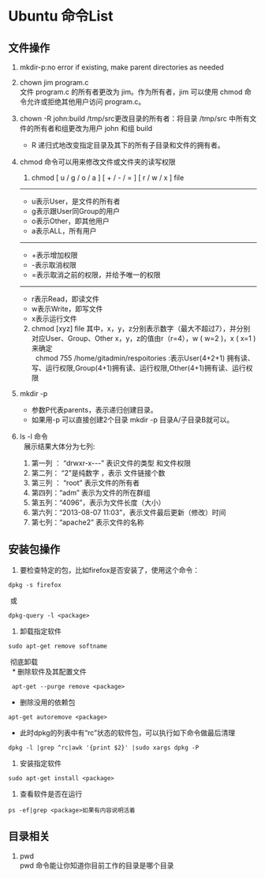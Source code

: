 # Ubuntu 命令List

## 文件操作
1. mkdir-p:no error if existing, make parent directories as needed
1. chown jim program.c<br/>文件 program.c 的所有者更改为 jim。作为所有者，jim 可以使用 chmod 命令允许或拒绝其他用户访问 program.c。
1. chown -R john:build /tmp/src更改目录的所有者：将目录 /tmp/src 中所有文件的所有者和组更改为用户 john 和组 build<br/>
   - R 递归式地改变指定目录及其下的所有子目录和文件的拥有者。
1. chmod 命令可以用来修改文件或文件夹的读写权限 <br/>
   1. chmod [ u / g / o / a ] [ + / - / = ] [ r / w / x ] file<br/>
   ---------------------------------
   * u表示User，是文件的所有者
   * g表示跟User同Group的用户
   * o表示Other，即其他用户
   * a表示ALL，所有用户
   ---------------------------------
   * +表示增加权限
   * -表示取消权限
   * =表示取消之前的权限，并给予唯一的权限
   ----------------------------------
   * r表示Read，即读文件
   * w表示Write，即写文件
   * x表示运行文件
   2. chmod [xyz] file
   其中，x，y，z分别表示数字（最大不超过7），并分别对应User、Group、Other
   x，y，z的值由r（r=4），w ( w=2 )，x ( x=1 )来确定<br/>
   chmod 755 /home/gitadmin/respoitories :表示User(4+2+1) 拥有读、写、运行权限,Group(4+1)拥有读、运行权限,Other(4+1)拥有读、运行权限
1. mkdir -p<br/>
   * 参数P代表parents，表示递归创建目录。
   * 如果用-p 可以直接创建2个目录 mkdir -p 目录A/子目录B就可以。
   
1. ls -l 命令<br/>
   展示结果大体分为七列:<br/>
     1. 第一列 ： “drwxr-x---”  表识文件的类型 和文件权限  
     1. 第二列： “2”是纯数字 ，表示 文件链接个数 
     1. 第三列 ： “root” 表示文件的所有者 
     1. 第四列：“adm” 表示为文件的所在群组 
     1. 第五列：“4096”，表示为文件长度（大小）
     1. 第六列：“2013-08-07 11:03”，表示文件最后更新（修改）时间  
     1. 第七列：“apache2” 表示文件的名称  


## 安装包操作
1. 要检查特定的包，比如firefox是否安装了，使用这个命令：
  ```
  dpkg -s firefox
  ```
  或<br/>
  ```
  dpkg-query -l <package>
  ```
1. 卸载指定软件
  ```
  sudo apt-get remove softname
  ```
  彻底卸载<br/>
   * 删除软件及其配置文件
  ```
  apt-get --purge remove <package>
  ```
   * 删除没用的依赖包
  ```
  apt-get autoremove <package>
  ```
   * 此时dpkg的列表中有“rc”状态的软件包，可以执行如下命令做最后清理
  ```
  dpkg -l |grep ^rc|awk '{print $2}' |sudo xargs dpkg -P
  ```
1. 安装指定软件
```
sudo apt-get install <package>
```
1. 查看软件是否在运行
```
ps -ef|grep <package>如果有内容说明活着
```
## 目录相关
1. pwd<br/>
   pwd 命令能让你知道你目前工作的目录是哪个目录

